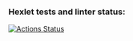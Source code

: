 ### Hexlet tests and linter status:
[![Actions Status](https://github.com/DarthVanster/frontend-project-44/actions/workflows/hexlet-check.yml/badge.svg)](https://github.com/DarthVanster/frontend-project-44/actions)